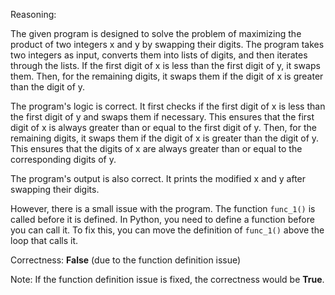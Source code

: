 Reasoning:

The given program is designed to solve the problem of maximizing the product of two integers x and y by swapping their digits. The program takes two integers as input, converts them into lists of digits, and then iterates through the lists. If the first digit of x is less than the first digit of y, it swaps them. Then, for the remaining digits, it swaps them if the digit of x is greater than the digit of y.

The program's logic is correct. It first checks if the first digit of x is less than the first digit of y and swaps them if necessary. This ensures that the first digit of x is always greater than or equal to the first digit of y. Then, for the remaining digits, it swaps them if the digit of x is greater than the digit of y. This ensures that the digits of x are always greater than or equal to the corresponding digits of y.

The program's output is also correct. It prints the modified x and y after swapping their digits.

However, there is a small issue with the program. The function `func_1()` is called before it is defined. In Python, you need to define a function before you can call it. To fix this, you can move the definition of `func_1()` above the loop that calls it.

Correctness: **False** (due to the function definition issue)

Note: If the function definition issue is fixed, the correctness would be **True**.